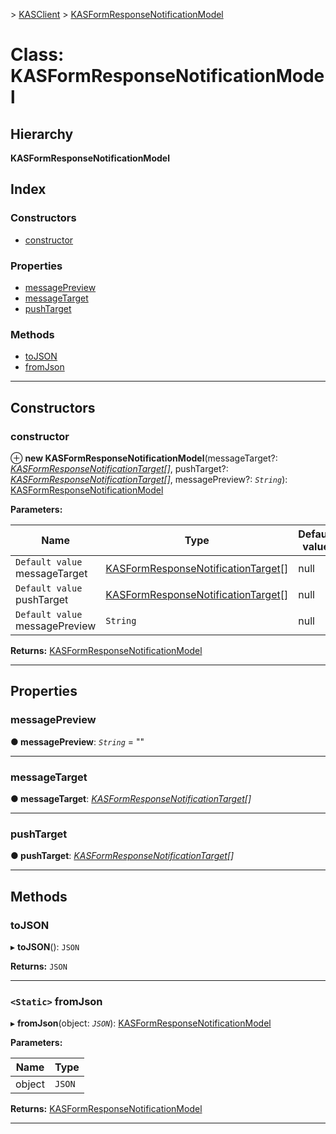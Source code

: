 [](../README.md) > [KASClient](../modules/kasclient.md) > [KASFormResponseNotificationModel](../classes/kasclient.kasformresponsenotificationmodel.md)

# Class: KASFormResponseNotificationModel

## Hierarchy

**KASFormResponseNotificationModel**

## Index

### Constructors

* [constructor](kasclient.kasformresponsenotificationmodel.md#constructor)


### Properties

* [messagePreview](kasclient.kasformresponsenotificationmodel.md#messagepreview)
* [messageTarget](kasclient.kasformresponsenotificationmodel.md#messagetarget)
* [pushTarget](kasclient.kasformresponsenotificationmodel.md#pushtarget)


### Methods

* [toJSON](kasclient.kasformresponsenotificationmodel.md#tojson)
* [fromJson](kasclient.kasformresponsenotificationmodel.md#fromjson)




---

## Constructors

<a id="constructor"></a>

###  constructor

⊕ **new KASFormResponseNotificationModel**(messageTarget?: *[KASFormResponseNotificationTarget](../enums/kasclient.kasformresponsenotificationtarget.md)[]*, pushTarget?: *[KASFormResponseNotificationTarget](../enums/kasclient.kasformresponsenotificationtarget.md)[]*, messagePreview?: *`String`*): [KASFormResponseNotificationModel](kasclient.kasformresponsenotificationmodel.md)

**Parameters:**

| Name | Type | Default value |
| ------ | ------ | ------ |
| `Default value` messageTarget | [KASFormResponseNotificationTarget](../enums/kasclient.kasformresponsenotificationtarget.md)[] |  null |
| `Default value` pushTarget | [KASFormResponseNotificationTarget](../enums/kasclient.kasformresponsenotificationtarget.md)[] |  null |
| `Default value` messagePreview | `String` |  null |

**Returns:** [KASFormResponseNotificationModel](kasclient.kasformresponsenotificationmodel.md)

___





## Properties

<a id="messagepreview"></a>

###  messagePreview

**● messagePreview**: *`String`* = ""

___




<a id="messagetarget"></a>

###  messageTarget

**● messageTarget**: *[KASFormResponseNotificationTarget](../enums/kasclient.kasformresponsenotificationtarget.md)[]*

___




<a id="pushtarget"></a>

###  pushTarget

**● pushTarget**: *[KASFormResponseNotificationTarget](../enums/kasclient.kasformresponsenotificationtarget.md)[]*

___





## Methods

<a id="tojson"></a>

###  toJSON

▸ **toJSON**(): `JSON`

**Returns:** `JSON`

___




<a id="fromjson"></a>

### `<Static>` fromJson

▸ **fromJson**(object: *`JSON`*): [KASFormResponseNotificationModel](kasclient.kasformresponsenotificationmodel.md)

**Parameters:**

| Name | Type |
| ------ | ------ |
| object | `JSON` |

**Returns:** [KASFormResponseNotificationModel](kasclient.kasformresponsenotificationmodel.md)

___





